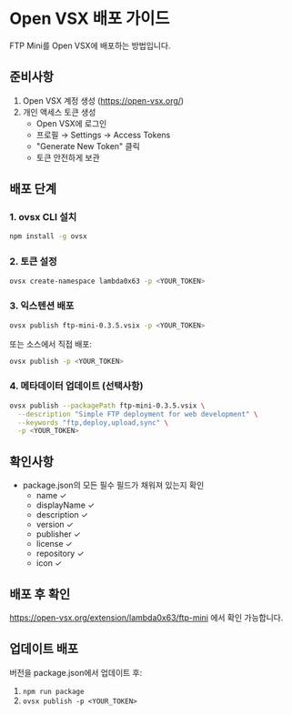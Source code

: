 # Open VSX 배포 가이드

FTP Mini를 Open VSX에 배포하는 방법입니다.

## 준비사항

1. Open VSX 계정 생성 (https://open-vsx.org/)
2. 개인 액세스 토큰 생성
   - Open VSX에 로그인
   - 프로필 → Settings → Access Tokens
   - "Generate New Token" 클릭
   - 토큰 안전하게 보관

## 배포 단계

### 1. ovsx CLI 설치
```bash
npm install -g ovsx
```

### 2. 토큰 설정
```bash
ovsx create-namespace lambda0x63 -p <YOUR_TOKEN>
```

### 3. 익스텐션 배포
```bash
ovsx publish ftp-mini-0.3.5.vsix -p <YOUR_TOKEN>
```

또는 소스에서 직접 배포:
```bash
ovsx publish -p <YOUR_TOKEN>
```

### 4. 메타데이터 업데이트 (선택사항)
```bash
ovsx publish --packagePath ftp-mini-0.3.5.vsix \
  --description "Simple FTP deployment for web development" \
  --keywords "ftp,deploy,upload,sync" \
  -p <YOUR_TOKEN>
```

## 확인사항

- package.json의 모든 필수 필드가 채워져 있는지 확인
  - name ✓
  - displayName ✓
  - description ✓
  - version ✓
  - publisher ✓
  - license ✓
  - repository ✓
  - icon ✓

## 배포 후 확인

https://open-vsx.org/extension/lambda0x63/ftp-mini 에서 확인 가능합니다.

## 업데이트 배포

버전을 package.json에서 업데이트 후:
1. `npm run package`
2. `ovsx publish -p <YOUR_TOKEN>`